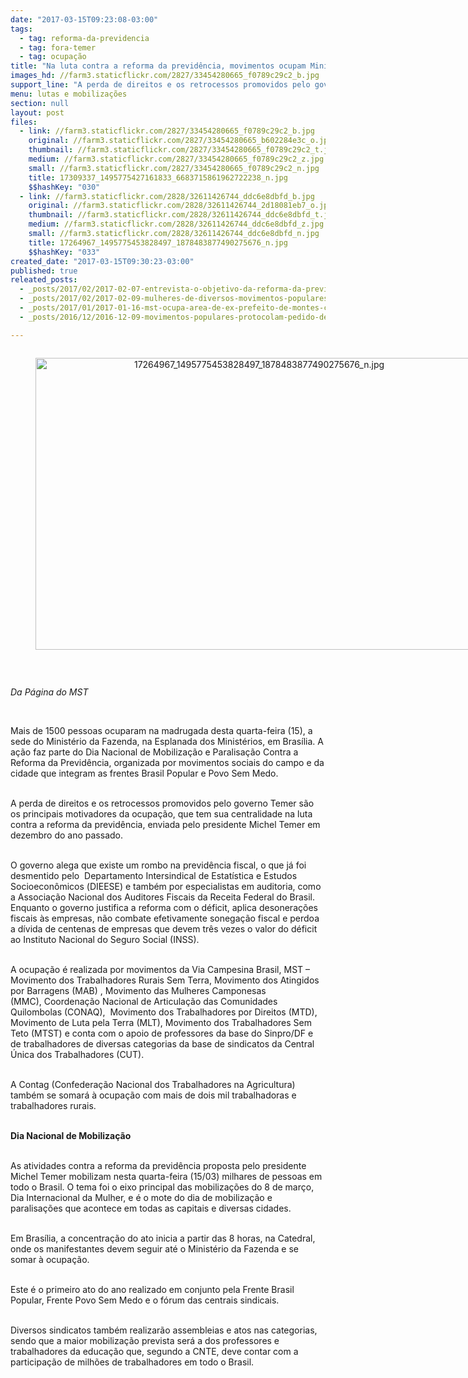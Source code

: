 ```yaml
---
date: "2017-03-15T09:23:08-03:00"
tags:
  - tag: reforma-da-previdencia
  - tag: fora-temer
  - tag: ocupação
title: "Na luta contra a reforma da previdência, movimentos ocupam Ministério da Fazenda em Brasília"
images_hd: //farm3.staticflickr.com/2827/33454280665_f0789c29c2_b.jpg
support_line: "A perda de direitos e os retrocessos promovidos pelo governo Temer são os principais motivadores da ocupação, que tem sua centralidade na luta contra a reforma da previdência, enviada pelo presidente Michel Temer em dezembro do ano passado"
menu: lutas e mobilizações
section: null
layout: post
files:
  - link: //farm3.staticflickr.com/2827/33454280665_f0789c29c2_b.jpg
    original: //farm3.staticflickr.com/2827/33454280665_b602284e3c_o.jpg
    thumbnail: //farm3.staticflickr.com/2827/33454280665_f0789c29c2_t.jpg
    medium: //farm3.staticflickr.com/2827/33454280665_f0789c29c2_z.jpg
    small: //farm3.staticflickr.com/2827/33454280665_f0789c29c2_n.jpg
    title: 17309337_1495775427161833_6683715861962722238_n.jpg
    $$hashKey: "030"
  - link: //farm3.staticflickr.com/2828/32611426744_ddc6e8dbfd_b.jpg
    original: //farm3.staticflickr.com/2828/32611426744_2d18081eb7_o.jpg
    thumbnail: //farm3.staticflickr.com/2828/32611426744_ddc6e8dbfd_t.jpg
    medium: //farm3.staticflickr.com/2828/32611426744_ddc6e8dbfd_z.jpg
    small: //farm3.staticflickr.com/2828/32611426744_ddc6e8dbfd_n.jpg
    title: 17264967_1495775453828497_1878483877490275676_n.jpg
    $$hashKey: "033"
created_date: "2017-03-15T09:30:23-03:00"
published: true
releated_posts:
  - _posts/2017/02/2017-02-07-entrevista-o-objetivo-da-reforma-da-previdencia-e-privatizar.md
  - _posts/2017/02/2017-02-09-mulheres-de-diversos-movimentos-populares-lancam-manifesto-contra-a-reforma-da-previdencia.md
  - _posts/2017/01/2017-01-16-mst-ocupa-area-de-ex-prefeito-de-montes-claros-acusado-de-corrupcao.md
  - _posts/2016/12/2016-12-09-movimentos-populares-protocolam-pedido-de-impeachment-de-temer.md

---
```

<div style="text-align:center">
<figure class="image" style="display:inline-block"><img alt="17264967_1495775453828497_1878483877490275676_n.jpg" height="467" src="//farm3.staticflickr.com/2828/32611426744_ddc6e8dbfd_b.jpg" width="700" />
<figcaption></figcaption>
</figure>
</div>

<p>&nbsp;</p>

<p><em>Da P&aacute;gina do MST&nbsp;</em></p>

<p>&nbsp;</p>

<p>Mais de 1500 pessoas ocuparam na madrugada desta quarta-feira (15), a sede do Minist&eacute;rio da Fazenda, na Esplanada dos Minist&eacute;rios, em Bras&iacute;lia. A a&ccedil;&atilde;o faz parte do Dia Nacional de Mobiliza&ccedil;&atilde;o e Paralisa&ccedil;&atilde;o Contra a Reforma da Previd&ecirc;ncia, organizada por movimentos sociais do campo e da cidade que integram as frentes Brasil Popular e Povo Sem Medo.</p>

<p><br />
A perda de direitos e os retrocessos promovidos pelo governo Temer s&atilde;o os principais motivadores da ocupa&ccedil;&atilde;o, que tem sua centralidade na luta contra a reforma da previd&ecirc;ncia, enviada pelo presidente Michel Temer em dezembro do ano passado.</p>

<p><br />
O governo alega que existe um rombo na previd&ecirc;ncia fiscal, o que j&aacute; foi desmentido pelo &nbsp;Departamento Intersindical de Estat&iacute;stica e Estudos Socioecon&ocirc;micos (<wbr />DIEESE)&nbsp;e tamb&eacute;m por especialistas em auditoria, como a Associa&ccedil;&atilde;o Nacional dos Auditores Fiscais da Receita Federal do Brasil. Enquanto o governo justifica a reforma com o d&eacute;ficit, aplica desonera&ccedil;&otilde;es fiscais &agrave;s empresas, n&atilde;o combate efetivamente sonega&ccedil;&atilde;o fiscal e perdoa a d&iacute;vida de centenas de empresas que devem tr&ecirc;s vezes o valor do d&eacute;ficit ao Instituto Nacional do Seguro Social (INSS).</p>

<p><br />
A ocupa&ccedil;&atilde;o &eacute; realizada por movimentos da Via Campesina Brasil, MST &ndash; Movimento dos Trabalhadores Rurais Sem Terra, Movimento dos Atingidos por Barragens (MAB)&nbsp;, Movimento das Mulheres Camponesas (MMC),&nbsp;Coordena&ccedil;&atilde;o Nacional de Articula&ccedil;&atilde;o das Comunidades Quilombolas (CONAQ), &nbsp;Movimento dos Trabalhadores por Direitos (MTD), Movimento de Luta pela Terra (MLT),&nbsp;Movimento dos Trabalhadores Sem Teto (MTST)&nbsp;e conta com o apoio de professores da base do Sinpro/DF e de trabalhadores de diversas categorias da base de sindicatos da Central &Uacute;nica dos Trabalhadores (CUT).</p>

<p><br />
A Contag (Confedera&ccedil;&atilde;o Nacional dos Trabalhadores na Agricultura) tamb&eacute;m se somar&aacute; &agrave; ocupa&ccedil;&atilde;o com mais de dois&nbsp;mil trabalhadoras e trabalhadores rurais.</p>

<p><br />
<strong>Dia Nacional de Mobiliza&ccedil;&atilde;o</strong></p>

<p><br />
As atividades contra a reforma da previd&ecirc;ncia proposta pelo presidente Michel Temer mobilizam nesta quarta-feira (15/03) milhares de pessoas em todo o Brasil. O tema foi o eixo principal das mobiliza&ccedil;&otilde;es do 8 de mar&ccedil;o, Dia Internacional da Mulher, e &eacute; o mote do dia de mobiliza&ccedil;&atilde;o e paralisa&ccedil;&otilde;es que acontece em todas as capitais e diversas cidades.&nbsp;</p>

<p><br />
Em Bras&iacute;lia, a concentra&ccedil;&atilde;o do ato inicia a partir das 8 horas, na Catedral, onde os manifestantes devem seguir at&eacute; o Minist&eacute;rio da Fazenda e se somar &agrave; ocupa&ccedil;&atilde;o.</p>

<p><br />
Este &eacute; o primeiro ato do ano realizado em conjunto pela Frente Brasil Popular, Frente Povo Sem Medo e o f&oacute;rum das centrais sindicais.</p>

<p><br />
Diversos sindicatos tamb&eacute;m realizar&atilde;o assembleias e atos nas categorias, sendo que a maior mobiliza&ccedil;&atilde;o prevista ser&aacute; a dos professores e trabalhadores da educa&ccedil;&atilde;o que, segundo a CNTE, deve contar com a participa&ccedil;&atilde;o de milh&otilde;es de trabalhadores em todo o Brasil.</p>
